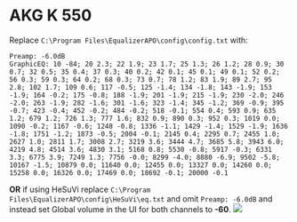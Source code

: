 # AKG K 550
Replace `C:\Program Files\EqualizerAPO\config\config.txt` with:
```
Preamp: -6.0dB
GraphicEQ: 10 -84; 20 2.3; 22 1.9; 23 1.7; 25 1.3; 26 1.2; 28 0.9; 30 0.7; 32 0.5; 35 0.4; 37 0.3; 40 0.2; 42 0.1; 45 0.1; 49 0.1; 52 0.2; 56 0.3; 59 0.3; 64 0.2; 68 0.3; 73 0.7; 78 1.2; 83 1.9; 89 2.7; 95 2.8; 102 1.7; 109 0.6; 117 -0.5; 125 -1.4; 134 -1.8; 143 -1.9; 153 -1.9; 164 -0.2; 175 -0.8; 188 -1.9; 201 -1.9; 215 -1.9; 230 -2.0; 246 -2.0; 263 -1.9; 282 -1.6; 301 -1.6; 323 -1.4; 345 -1.2; 369 -0.9; 395 -0.7; 423 -0.4; 452 -0.2; 484 -0.2; 518 -0.1; 554 0.4; 593 0.9; 635 1.2; 679 1.2; 726 1.3; 777 1.6; 832 0.9; 890 0.3; 952 0.3; 1019 0.0; 1090 -0.2; 1167 -0.6; 1248 -0.8; 1336 -1.1; 1429 -1.4; 1529 -1.9; 1636 -1.8; 1751 -1.2; 1873 -0.5; 2004 -0.1; 2145 0.4; 2295 0.7; 2455 1.0; 2627 1.0; 2811 1.7; 3008 2.7; 3219 3.6; 3444 4.7; 3685 5.8; 3943 6.0; 4219 4.8; 4514 3.6; 4830 3.1; 5168 0.8; 5530 -0.8; 5917 -0.3; 6331 3.3; 6775 3.9; 7249 1.3; 7756 -0.0; 8299 -4.0; 8880 -6.9; 9502 -5.8; 10167 -1.5; 10879 0.0; 11640 0.0; 12455 0.0; 13327 0.0; 14260 0.0; 15258 0.0; 16326 0.0; 17469 0.0; 18692 -0.1; 20000 -0.1
```
**OR** if using HeSuVi replace `C:\Program Files\EqualizerAPO\config\HeSuVi\eq.txt` and omit `Preamp: -6.0dB` and instead set Global volume in the UI for both channels to **-60**.
![](https://raw.githubusercontent.com/jaakkopasanen/AutoEq/master/results/SBAF-Serious/headphoncecom/onear/AKG%20K%20550/AKG%20K%20550.png)